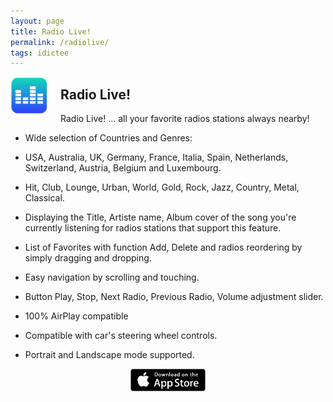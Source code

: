 ```yaml
---
layout: page
title: Radio Live!
permalink: /radiolive/
tags: idictee
---
```


<img src="/images/RadioLive-Logo.png" alt="iDictée" title="iDictée" style="width: 60px; height: 60px; float: left; margin-right: 20px;" />

## Radio Live! 

Radio Live! ... all your favorite radios stations always nearby!

- Wide selection of Countries and Genres: 

- USA, Australia, UK, Germany, France, Italia, Spain, Netherlands, Switzerland, Austria, Belgium and Luxembourg.

- Hit, Club, Lounge, Urban, World, Gold, Rock, Jazz, Country, Metal, Classical.

- Displaying the Title, Artiste name, Album cover of the song you're currently listening for radios stations that support this feature.

- List of Favorites with function Add, Delete and radios reordering by simply dragging and dropping. 

- Easy navigation by scrolling and touching. 

- Button Play, Stop, Next Radio, Previous Radio, Volume adjustment slider. 

- 100% AirPlay compatible

- Compatible with car's steering wheel controls.

- Portrait and Landscape mode supported.


<div style="width:100%; height: 60px; vertical-align:middle; text-align:center; float:none">
  <a href="https://itunes.apple.com/app/id1246039415?mt=8" style="text-decoration: none;">
    <div>
      <img src="/images/App-Store-Badge.png" alt="Download on the App Store" title="Download on the App Store" style="width: 120px; height: 36px;"
      />
      <!-- 135px x 40px -->
    </div>
  </a>
</div>

